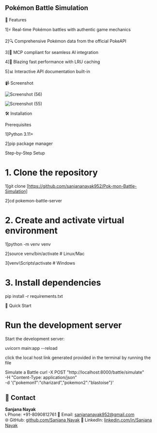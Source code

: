 ## Pokémon Battle Simulation 


🌟 Features

1]⚡ Real-time Pokémon battles with authentic game mechanics

2]🔍 Comprehensive Pokémon data from the official PokeAPI

3]🤖 MCP compliant for seamless AI integration

4]🚀 Blazing fast performance with LRU caching

5]📊 Interactive API documentation built-in

📹 Screenshot

![Screenshot (56)](https://github.com/user-attachments/assets/5eaaacbb-92af-4109-9f8c-0bd5c264d6f3)

![Screenshot (55)](https://github.com/user-attachments/assets/82f8538d-c75a-429e-a87c-13f28cb5bc03)



🛠️ Installation

Prerequisites

1]Python 3.11+

2]pip package manager

Step-by-Step Setup
# 1. Clone the repository
1]git clone [https://github.com/sanjananayak952/Pok-mon-Battle-Simulation]

2]cd pokemon-battle-server

# 2. Create and activate virtual environment
1]python -m venv venv

2]source venv/bin/activate  # Linux/Mac

3]venv\Scripts\activate    # Windows

# 3. Install dependencies
pip install -r requirements.txt

🚀 Quick Start
# Run the development server

Start the development server:

uvicorn main:app --reload

click the local host link generated provided in the terminal by running the file 


   

Simulate a Battle
curl -X POST "http://localhost:8000/battle/simulate" \
-H "Content-Type: application/json" \
-d '{"pokemon1":"charizard","pokemon2":"blastoise"}'








## 📇 Contact

**Sanjana Nayak**  
📞 Phone: +91-8090812761 
📧 Email: sanjananayak952@gmail.com  
🌐 GitHub: [github.com/Sanjana Nayak](https://github.com/sanjananayak952) 
🔗 LinkedIn: [linkedin.com/in/Sanjana Nayak](www.linkedin.com/in/sanjana-nayak-82a06025b)

